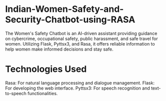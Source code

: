 # Indian-Women-Safety-and-Security-Chatbot-using-RASA
 The Women's Safety Chatbot is an AI-driven assistant providing guidance on cybercrime, occupational safety, public harassment, and safe travel for women. Utilizing Flask, Pyttsx3, and Rasa, it offers reliable information to help women make informed decisions and stay safe.
# Technologies Used
Rasa: For natural language processing and dialogue management.
Flask: For developing the web interface.
Pyttsx3: For speech recognition and text-to-speech functionalities.

